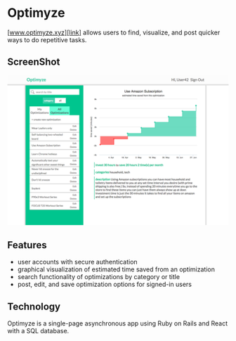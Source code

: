 # Optimyze
[link]: http://www.optimyze.xyz/
[www.optimyze.xyz][link] allows users to find, visualize, and post quicker ways to do repetitive tasks.

## ScreenShot
[screenshot]: ./docs/images/graph_screenshot.png
![Optimyze][screenshot]

## Features
- user accounts with secure authentication
- graphical visualization of estimated time saved from an optimization
- search functionality of optimizations by category or title
- post, edit, and save optimization options for signed-in users

## Technology
Optimyze is a single-page asynchronous app using Ruby on Rails and React with a SQL database.
